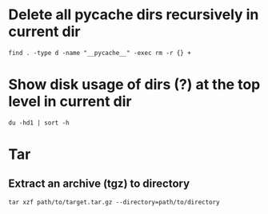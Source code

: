 # Delete all __pycache__ dirs recursively in current dir
`find . -type d -name "__pycache__" -exec rm -r {} +`

# Show disk usage of dirs (?) at the top level in current dir
`du -hd1 | sort -h`

# Tar
## Extract an archive (tgz) to directory
`tar xzf path/to/target.tar.gz --directory=path/to/directory`
